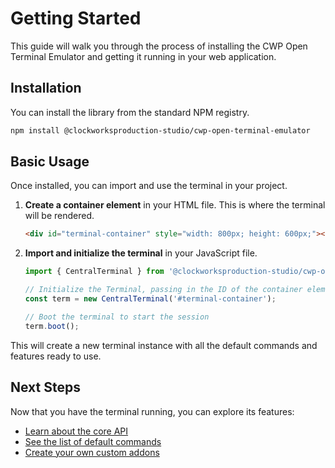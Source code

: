 # Getting Started

This guide will walk you through the process of installing the CWP Open Terminal Emulator and getting it running in your web application.

## Installation

You can install the library from the standard NPM registry.

```bash
npm install @clockworksproduction-studio/cwp-open-terminal-emulator
```

## Basic Usage

Once installed, you can import and use the terminal in your project.

1.  **Create a container element** in your HTML file. This is where the terminal will be rendered.

    ```html
    <div id="terminal-container" style="width: 800px; height: 600px;"></div>
    ```

2.  **Import and initialize the terminal** in your JavaScript file.

    ```javascript
    import { CentralTerminal } from '@clockworksproduction-studio/cwp-open-terminal-emulator';

    // Initialize the Terminal, passing in the ID of the container element
    const term = new CentralTerminal('#terminal-container');

    // Boot the terminal to start the session
    term.boot();
    ```

This will create a new terminal instance with all the default commands and features ready to use.

## Next Steps

Now that you have the terminal running, you can explore its features:

*   [Learn about the core API](./api-reference.md)
*   [See the list of default commands](./commands.md)
*   [Create your own custom addons](./addons.md)
